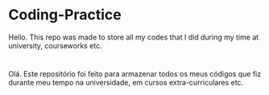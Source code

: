# Coding-Practice

Hello. This repo was made to store all my codes that I did during my time at university, courseworks etc.
#
Olá. Este repositório foi feito para armazenar todos os meus códigos que fiz durante meu tempo na universidade, em cursos extra-curriculares etc.
